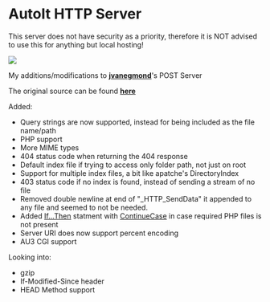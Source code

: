 # AutoIt HTTP Server

This server does not have security as a priority, therefore it is NOT advised to use this for anything but local hosting!

[![](https://img.shields.io/github/license/genius257/AutoIt-HTTP-Server.svg?style=flat-square)](LICENSE)

My additions/modifications to [__jvanegmond__](https://www.autoitscript.com/forum/profile/10412-jvanegmond/)'s POST Server

The original source can be found [__here__](https://www.autoitscript.com/forum/topic/68851-powerful-http-server-in-pure-autoit/)

Added:

- Query strings are now supported, instead for being included as the file name/path
- PHP support
- More MIME types
- 404 status code when returning the 404 response
- Default index file if trying to access only folder path, not just on root
- Support for multiple index files, a bit like apatche's DirectoryIndex
- 403 status code if no index is found, instead of sending a stream of no file
- Removed double newline at end of "_HTTP_SendData" it appended to any file and seemed to not be needed.
- Added [If...Then](https://www.autoitscript.com/autoit3/docs/keywords/If.htm) statment with [ContinueCase](https://www.autoitscript.com/autoit3/docs/keywords/ContinueCase.htm) in case required PHP files is not present
- Server URI does now support percent encoding
- AU3 CGI support

Looking into:

- gzip
- If-Modified-Since header
- HEAD Method support
